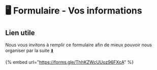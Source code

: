 # 🖥 Formulaire - Vos informations

## Lien utile

Nous vous invitons à remplir ce formulaire afin de mieux pouvoir nous organiser par la suite [⬇️](https://www.google.com/url?sa=t\&rct=j\&q=\&esrc=s\&source=web\&cd=\&ved=2ahUKEwjPoNbpgtb7AhX1XaQEHVPTDM4QFnoECCAQAQ\&url=https%3A%2F%2Femojiterra.com%2Ffr%2Ffleche-bas%2F\&usg=AOvVaw0xcU-kvJ5t\_ioTztiqZ6Ub)

{% embed url="https://forms.gle/ThhKZWcUUoz96FXcA" %}
